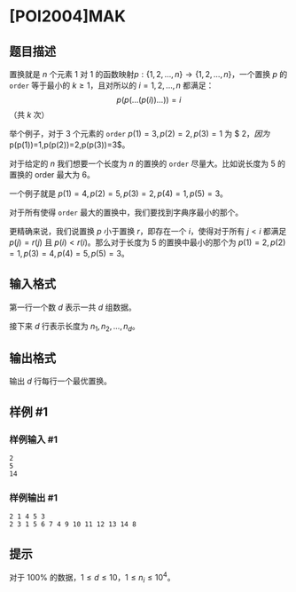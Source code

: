 # [POI2004]MAK

## 题目描述

置换就是 $n$ 个元素 $1$ 对 $1$ 的函数映射$p:\{1,2,\ldots,n\}\to\{1,2,\ldots,n\}$，一个置换 $p$ 的 `order` 等于最小的 $k\ge1$，且对所以的 $i=1,2,...,n$ 都满足：
$$p(p(...(p(i))...))=i$$
（共 $k$ 次）


举个例子，对于 $3$ 个元素的 `order` $p(1)=3,p(2)=2,p(3)=1$ 为 $ 2$，因为$p(p(1))=1,p(p(2))=2,p(p(3))=3$。

对于给定的 $n$ 我们想要一个长度为 $n$ 的置换的 `order` 尽量大。比如说长度为 $5$ 的置换的 order 最大为 $6$。

一个例子就是 $p(1)=4,p(2)=5,p(3)=2,p(4)=1,p(5)=3$。

对于所有使得 `order` 最大的置换中，我们要找到字典序最小的那个。

更精确来说，我们说置换 $p$ 小于置换 $r$，即存在一个 $i$，使得对于所有 $j<i$ 都满足 $p(j)=r(j)$ 且 $p(i)<r(i)$。那么对于长度为 $5$ 的置换中最小的那个为 $p(1)=2,p(2)=1,p(3)=4,p(4)=5,p(5)=3$。 

## 输入格式

第一行一个数 $d$ 表示一共 $d$ 组数据。

接下来 $d$ 行表示长度为 $n_1,n_2,...,n_d$。

## 输出格式

输出 $d$ 行每行一个最优置换。

## 样例 #1

### 样例输入 #1
```
2
5
14
```

### 样例输出 #1

```
2 1 4 5 3
2 3 1 5 6 7 4 9 10 11 12 13 14 8
```

## 提示

对于 $100\%$ 的数据，$1\le d\le10$，$1\le n_i\le10^4$。
